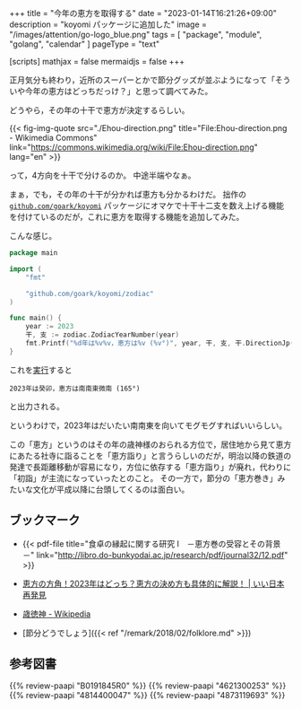 +++
title = "今年の恵方を取得する"
date =  "2023-01-14T16:21:26+09:00"
description = "koyomi パッケージに追加した"
image = "/images/attention/go-logo_blue.png"
tags = [ "package", "module", "golang", "calendar" ]
pageType = "text"

[scripts]
  mathjax = false
  mermaidjs = false
+++

正月気分も終わり，近所のスーパーとかで節分グッズが並ぶようになって「そういや今年の恵方はどっちだっけ？」と思って調べてみた。

どうやら，その年の十干で恵方が決定するらしい。

{{< fig-img-quote src="./Ehou-direction.png" title="File:Ehou-direction.png - Wikimedia Commons" link="https://commons.wikimedia.org/wiki/File:Ehou-direction.png" lang="en" >}}

って，4方向を十干で分けるのか。
中途半端やなぁ。

まぁ，でも，その年の十干が分かれば恵方も分かるわけだ。
拙作の [`github.com/goark/koyomi`](https://github.com/goark/koyomi "goark/koyomi: 日本のこよみ") パッケージにオマケで十干十二支を数え上げる機能を付けているのだが，これに恵方を取得する機能を追加してみた。

こんな感じ。

```go
package main

import (
    "fmt"

    "github.com/goark/koyomi/zodiac"
)

func main() {
    year := 2023
    干, 支 := zodiac.ZodiacYearNumber(year)
    fmt.Printf("%d年は%v%v，恵方は%v (%v°)", year, 干, 支, 干.DirectionJp(), 干.Direction())
}
```

これを[実行](https://go.dev/play/p/PEKVng6jwFc)すると

```text
2023年は癸卯，恵方は南南東微南 (165°)
```

と出力される。

というわけで，2023年はだいたい南南東を向いてモグモグすればいいらしい。

この「恵方」というのはその年の歳神様のおられる方位で，居住地から見て恵方にあたる社寺に詣ることを「恵方詣り」と言うらしいのだが，明治以降の鉄道の発達で長距離移動が容易になり，方位に依存する「恵方詣り」が廃れ，代わりに「初詣」が主流になっていったとのこと。
その一方で，節分の「恵方巻き」みたいな文化が平成以降に台頭してくるのは面白い。

[Go]: https://go.dev/

## ブックマーク

- {{< pdf-file title="食卓の縁起に関する研究 I　－恵方巻の受容とその背景－" link="http://libro.do-bunkyodai.ac.jp/research/pdf/journal32/12.pdf" >}}
- [恵方の方角！2023年はどっち？恵方の決め方も具体的に解説！ | いい日本再発見](https://ii-nippon.net/%e6%97%a5%e6%9c%ac%e3%81%ae%e9%a2%a8%e7%bf%92/1183.html)
- [歳徳神 - Wikipedia](https://ja.wikipedia.org/wiki/%E6%AD%B3%E5%BE%B3%E7%A5%9E)

- [節分どうでしょう]({{< ref "/remark/2018/02/folklore.md" >}})

## 参考図書

{{% review-paapi "B0191845R0" %}} <!-- 鉄道が変えた社寺参詣 -->
{{% review-paapi "4621300253" %}} <!-- プログラミング言語Go -->
{{% review-paapi "4814400047" %}} <!-- 初めてのGo言語 -->
{{% review-paapi "4873119693" %}} <!-- 実用 Go 言語 -->
